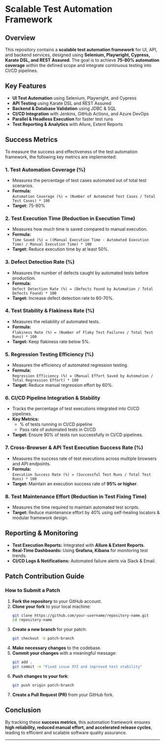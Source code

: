# Scalable Test Automation Framework

## Overview
This repository contains a **scalable test automation framework** for UI, API, and backend services, designed using **Selenium, Playwright, Cypress, Karate DSL, and REST Assured**. The goal is to achieve **75-80% automation coverage** within the defined scope and integrate continuous testing into CI/CD pipelines.

## Key Features
- **UI Test Automation** using Selenium, Playwright, and Cypress
- **API Testing** using Karate DSL and REST Assured
- **Backend & Database Validation** using JDBC & SQL
- **CI/CD Integration** with Jenkins, GitHub Actions, and Azure DevOps
- **Parallel & Headless Execution** for faster test runs
- **Test Reporting & Analytics** with Allure, Extent Reports

## Success Metrics
To measure the success and effectiveness of the test automation framework, the following key metrics are implemented:

### 1. **Test Automation Coverage (%)**
- Measures the percentage of test cases automated out of total test scenarios.
- **Formula:**  
  `Automation Coverage (%) = (Number of Automated Test Cases / Total Test Cases) * 100`
- **Target:** 75-80%

### 2. **Test Execution Time (Reduction in Execution Time)**
- Measures how much time is saved compared to manual execution.
- **Formula:**  
  `Time Saved (%) = ((Manual Execution Time - Automated Execution Time) / Manual Execution Time) * 100`
- **Target:** Reduce execution time by at least 50%.

### 3. **Defect Detection Rate (%)**
- Measures the number of defects caught by automated tests before production.
- **Formula:**  
  `Defect Detection Rate (%) = (Defects Found by Automation / Total Defects Found) * 100`
- **Target:** Increase defect detection rate to 60-70%.

### 4. **Test Stability & Flakiness Rate (%)**
- Measures the reliability of automated tests.
- **Formula:**  
  `Flakiness Rate (%) = (Number of Flaky Test Failures / Total Test Runs) * 100`
- **Target:** Keep flakiness rate below 5%.

### 5. **Regression Testing Efficiency (%)**
- Measures the efficiency of automated regression testing.
- **Formula:**  
  `Regression Efficiency (%) = (Manual Effort Saved by Automation / Total Regression Effort) * 100`
- **Target:** Reduce manual regression effort by 60%.

### 6. **CI/CD Pipeline Integration & Stability**
- Tracks the percentage of test executions integrated into CI/CD pipelines.
- **Key Metrics:**
  - % of tests running in CI/CD pipeline
  - Pass rate of automated tests in CI/CD
- **Target:** Ensure 90% of tests run successfully in CI/CD pipelines.

### 7. **Cross-Browser & API Test Execution Success Rate (%)**
- Measures the success rate of test executions across multiple browsers and API endpoints.
- **Formula:**  
  `Execution Success Rate (%) = (Successful Test Runs / Total Test Runs) * 100`
- **Target:** Maintain an execution success rate of **95% or higher**.

### 8. **Test Maintenance Effort (Reduction in Test Fixing Time)**
- Measures the time required to maintain automated test scripts.
- **Target:** Reduce maintenance effort by 40% using self-healing locators & modular framework design.

## Reporting & Monitoring
- **Test Execution Reports:** Integrated with **Allure & Extent Reports**.
- **Real-Time Dashboards:** Using **Grafana, Kibana** for monitoring test trends.
- **CI/CD Logs & Notifications:** Automated failure alerts via Slack & Email.

## Patch Contribution Guide
### How to Submit a Patch
1. **Fork the repository** to your GitHub account.
2. **Clone your fork** to your local machine:
   ```sh
   git clone https://github.com/your-username/repository-name.git
   cd repository-name
   ```
3. **Create a new branch** for your patch:
   ```sh
   git checkout -b patch-branch
   ```
4. **Make necessary changes** to the codebase.
5. **Commit your changes** with a meaningful message:
   ```sh
   git add .
   git commit -m "Fixed issue XYZ and improved test stability"
   ```
6. **Push changes to your fork**:
   ```sh
   git push origin patch-branch
   ```
7. **Create a Pull Request (PR)** from your GitHub fork.

## Conclusion
By tracking these **success metrics**, this automation framework ensures **high reliability, reduced manual effort, and accelerated release cycles**, leading to efficient and scalable software quality assurance.

---

